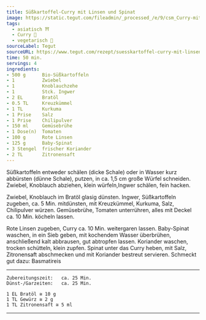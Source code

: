 ```yaml
---
title: Süßkartoffel-Curry mit Linsen und Spinat
image: https://static.tegut.com/fileadmin/_processed_/e/9/csm_Curry-mit-Suesskartoffeln-Linsen-Spinat-1920x1080_96d3e69e5a.jpg
tags:
  - asiatisch ⛩️
  - Curry 🍛
  - vegetarisch 🌿
sourceLabel: Tegut
sourceURL: https://www.tegut.com/rezept/suesskartoffel-curry-mit-linsen-und-spinat.html
time: 50 min.
servings: 4
ingredients:
- 500 g      Bio-Süßkartoffeln
- 1          Zwiebel
- 1          Knoblauchzehe
- 1          Stck. Ingwer
- 2 EL       Bratöl
- 0.5 TL     Kreuzkümmel
- 1 TL       Kurkuma
- 1 Prise    Salz
- 1 Prise    Chilipulver
- 150 ml     Gemüsebrühe
- 1 Dose(n)  Tomaten
- 100 g      Rote Linsen
- 125 g      Baby-Spinat
- 3 Stengel  frischer Koriander
- 2 TL       Zitronensaft
---
```


Süßkartoffeln entweder schälen (dicke Schale) oder in Wasser kurz abbürsten (dünne Schale), putzen, in ca. 1,5 cm große Würfel schneiden. Zwiebel, Knoblauch abziehen, klein würfeln,Ingwer schälen, fein hacken.

Zwiebel, Knoblauch im Bratöl glasig dünsten. Ingwer, Süßkartoffeln zugeben, ca. 5 Min. mitdünsten, mit Kreuzkümmel, Kurkuma, Salz, Chilipulver würzen. Gemüsebrühe, Tomaten unterrühren, alles mit Deckel ca. 10 Min. köcheln lassen.

Rote Linsen zugeben, Curry ca. 10 Min. weitergaren lassen. Baby-Spinat waschen, in ein Sieb geben, mit kochendem Wasser überbrühen, anschließend kalt abbrausen, gut abtropfen lassen. Koriander waschen, trocken schütteln, klein zupfen. Spinat unter das Curry heben, mit Salz, Zitronensaft abschmecken und mit Koriander bestreut servieren. Schmeckt gut dazu: Basmatireis

***
    Zubereitungszeit:   ca. 25 Min.
    Dünst-/Garzeiten:   ca. 25 Min.  

    1 EL Bratöl ≅ 10 g
    1 TL Gewürz ≅ 2 g
    1 TL Zitronensaft ≅ 5 ml  
***
